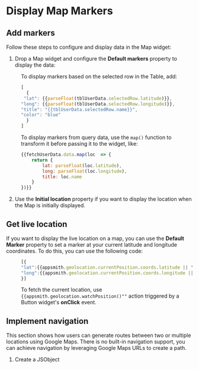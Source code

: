 
# Display Map Markers


## Add markers 

Follow these steps to configure and display data in the Map widget:

1. Drop a Map widget and configure the **Default markers** property to display the data:


<dd>


To display markers based on the selected row in the Table, add:


```js
[
  {
 "lat": {{parseFloat(tblUserData.selectedRow.latitude)}},
"long": {{parseFloat(tblUserData.selectedRow.longitude)}},
"title": "{{tblUserData.selectedRow.name}}",
"color": "blue"
  }
]
```

To display markers from query data, use the `map()` function to transform it before passing it to the widget, like:


```js
{{fetchUserData.data.map(loc  => {
    return {
        lat: parseFloat(loc.latitude),
        long: parseFloat(loc.longitude),
        title: loc.name
    }
})}}
```

</dd>

2. Use the **Initial location** property if you want to display the location when the Map is initially displayed.



## Get live location

If you want to display the live location on a map, you can use the **Default Marker** property to set a marker at your current latitude and longitude coordinates. To do this, you can use the following code:

<dd>

```js
[{
"lat":{{appsmith.geolocation.currentPosition.coords.latitude || ""}}, 
"long":{{appsmith.geolocation.currentPosition.coords.longitude || ""}}
}]
```

To fetch the current location, use `{{appsmith.geolocation.watchPosition()""` action triggered by a Button widget's **onClick** event.

</dd>

## Implement navigation

This section shows how users can generate routes between two or multiple locations using Google Maps. There is no built-in navigation support, you can achieve navigation by leveraging Google Maps URLs to create a path. 

1. Create a JSObject 